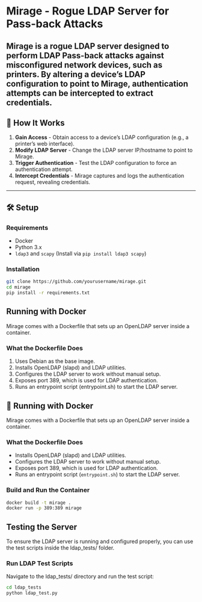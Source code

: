 # Mirage - Rogue LDAP Server for Pass-back Attacks  

Mirage is a rogue LDAP server designed to perform LDAP Pass-back attacks against misconfigured network devices, such as printers. By altering a device’s LDAP configuration to point to Mirage, authentication attempts can be intercepted to extract credentials.  
---

## 📌 How It Works  
1. **Gain Access** - Obtain access to a device’s LDAP configuration (e.g., a printer’s web interface).  
2. **Modify LDAP Server** - Change the LDAP server IP/hostname to point to Mirage.  
3. **Trigger Authentication** - Test the LDAP configuration to force an authentication attempt.  
4. **Intercept Credentials** - Mirage captures and logs the authentication request, revealing credentials.  

---

## 🛠️ Setup  
### Requirements  
- Docker  
- Python 3.x  
- `ldap3` and `scapy` (Install via `pip install ldap3 scapy`)  

### Installation  
```bash
git clone https://github.com/yourusername/mirage.git  
cd mirage  
pip install -r requirements.txt  
```
## Running with Docker
Mirage comes with a Dockerfile that sets up an OpenLDAP server inside a container.

### What the Dockerfile Does
1. Uses Debian as the base image.
2. Installs OpenLDAP (slapd) and LDAP utilities.
3. Configures the LDAP server to work without manual setup.
4. Exposes port 389, which is used for LDAP authentication.
5. Runs an entrypoint script (entrypoint.sh) to start the LDAP server.

## 🚀 Running with Docker

Mirage comes with a Dockerfile that sets up an OpenLDAP server inside a container.

### What the Dockerfile Does
- Installs OpenLDAP (slapd) and LDAP utilities.
- Configures the LDAP server to work without manual setup.
- Exposes port 389, which is used for LDAP authentication.
- Runs an entrypoint script (`entrypoint.sh`) to start the LDAP server.

### Build and Run the Container

```bash
docker build -t mirage .
docker run -p 389:389 mirage
```
## Testing the Server
To ensure the LDAP server is running and configured properly, you can use the test scripts inside the ldap_tests/ folder.
### Run LDAP Test Scripts
Navigate to the ldap_tests/ directory and run the test script:
```bash
cd ldap_tests  
python ldap_test.py
```
